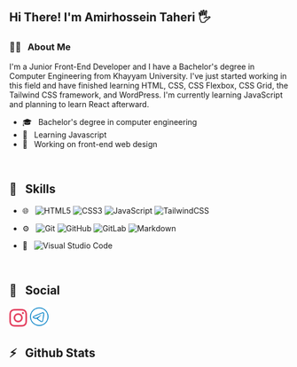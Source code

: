 <h2>Hi There! I'm Amirhossein Taheri 🖐</h2>


<h3>👨‍💻 &nbsp; About Me</h3>


I'm a Junior Front-End Developer and I have a Bachelor's degree in Computer Engineering from Khayyam University. I've just started working in this field and have finished learning HTML, CSS, CSS Flexbox, CSS Grid, the Tailwind CSS framework, and WordPress. I'm currently learning JavaScript and planning to learn React afterward.


- 🎓 &nbsp; Bachelor's degree in computer engineering
- 🌱 &nbsp; Learning Javascript
- 🧠 &nbsp; Working on front-end web design

<br/>

<h2>🔧 &nbsp; Skills</h2>

- 🌐 &nbsp;
  ![HTML5](https://img.shields.io/badge/html5-%23E34F26.svg?style=for-the-badge&logo=html5&logoColor=white)
  ![CSS3](https://img.shields.io/badge/css3-%231572B6.svg?style=for-the-badge&logo=css3&logoColor=white)
  ![JavaScript](https://img.shields.io/badge/javascript-%23323330.svg?style=for-the-badge&logo=javascript&logoColor=%23F7DF1E)
  ![TailwindCSS](https://img.shields.io/badge/tailwindcss-%2338B2AC.svg?style=for-the-badge&logo=tailwind-css&logoColor=black)
  
  
- ⚙️ &nbsp;
  ![Git](https://img.shields.io/badge/git-%23F05033.svg?style=for-the-badge&logo=git&logoColor=white)
  ![GitHub](https://img.shields.io/badge/github-%23121011.svg?style=for-the-badge&logo=github&logoColor=white)
  ![GitLab](https://img.shields.io/badge/gitlab-%23181717.svg?style=for-the-badge&logo=gitlab&logoColor=white)
  ![Markdown](https://img.shields.io/badge/markdown-%23000000.svg?style=for-the-badge&logo=markdown&logoColor=white)

- 🔧 &nbsp;
  ![Visual Studio Code](https://img.shields.io/badge/Visual%20Studio%20Code-0078d7.svg?style=for-the-badge&logo=visual-studio-code&logoColor=white)


  <br/>
 

<h2>🔔 &nbsp; Social</h2>

<p align="left">
    <a href="https://instagram.com/amir_th110" target="_blank" rel="noreferrer"><img src="https://raw.githubusercontent.com/sabzlearn-ir/sabzlearn-ir/326df429fa60b323e697a023715766629ad4047d/instagram.svg" width="32" height="32" /></a> 
    <a href="" target="_blank" rel="noreferrer"><img src="https://github.com/Amir-Taheri80/Amir-Taheri80/blob/main/icons8-telegram-100.png?raw=true" width="36" height="36" /></a>
</p>

<h2>⚡️ &nbsp; Github Stats</h2>


 
